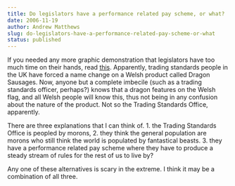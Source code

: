 ```yaml
---
title: Do legislators have a performance related pay scheme, or what?
date: 2006-11-19
author: Andrew Matthews
slug: do-legislators-have-a-performance-related-pay-scheme-or-what
status: published
---
```


If you needed any more graphic demonstration that legislators have too much time on their hands, read [this](http://feeds.feedburner.com/~r/boingboing/iBag/~3/51039016/uk_regulator_dragon_.html). Apparently, trading standards people in the UK have forced a name change on a Welsh product called Dragon Sausages. Now, anyone but a complete imbecile (such as a trading standards officer, perhaps?) knows that a dragon features on the Welsh flag, and all Welsh people will know this, thus not being in any confusion about the nature of the product. Not so the Trading Standards Office, apparently.

There are three explanations that I can think of. 1. the Trading Standards Office is peopled by morons, 2. they think the general population are morons who still think the world is populated by fantastical beasts. 3. they have a performance related pay scheme where they have to produce a steady stream of rules for the rest of us to live by?

Any one of these alternatives is scary in the extreme. I think it may be a combination of all three.
